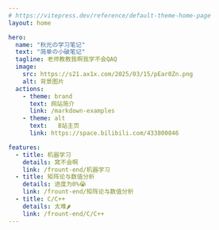 ```yaml
---
# https://vitepress.dev/reference/default-theme-home-page
layout: home

hero:
  name: "秋光の学习笔记"
  text: "简单の小破笔记"
  tagline: 老师教教我啊我学不会QAQ
  image:
    src: https://s21.ax1x.com/2025/03/15/pEar0Zn.png
    alt: 背景图片
  actions:
    - theme: brand
      text: 网站简介 
      link: /markdown-examples
    - theme: alt
      text:   B站主页
      link: https://space.bilibili.com/433800846

features:
  - title: 机器学习
    details: 窝不会啊
    link: /frount-end/机器学习
  - title: 矩阵论与数值分析
    details: 进度为0%😭
    link: /frount-end/矩阵论与数值分析
  - title: C/C++
    details: 太难🌶
    link: /frount-end/C/C++
---
```


